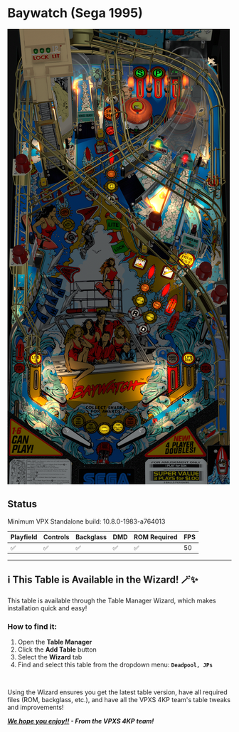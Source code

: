 # Baywatch (Sega 1995)

![Table Preview](../../images/vpx-baywatch-preview.png)

## Status 

Minimum VPX Standalone build: 10.8.0-1983-a764013

| Playfield | Controls | Backglass | DMD | ROM Required | FPS | 
|-----------|----------|-----------|-----|--------------|-----|
| :white_check_mark: | :white_check_mark: | :white_check_mark: | :white_check_mark: | :white_check_mark: | 50 |

---

## ℹ️ This Table is Available in the Wizard! 🪄✨

This table is available through the Table Manager Wizard, which makes installation quick and easy!

### How to find it:

1.  Open the **Table Manager**
2.  Click the **Add Table** button
3.  Select the **Wizard** tab
4.  Find and select this table from the dropdown menu:
**`Deadpool, JPs`**

<br>

Using the Wizard ensures you get the latest table version, have all required files (ROM, backglass, etc.), and have all the VPXS 4KP team's table tweaks and improvements!

__*<u>We hope you enjoy!!</u>   -  From the VPXS 4KP team!*__

